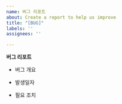 ```yaml
---
name: 버그 리포트
about: Create a report to help us improve
title: "[BUG]"
labels: ''
assignees: ''

---
```


**버그 리포트**

* 버그 개요

* 발생일자

* 필요 조치
